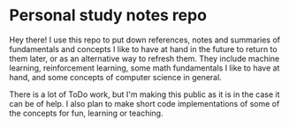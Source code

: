 # Personal study notes repo

Hey there! I use this repo to put down references, notes and summaries of fundamentals and concepts I like to have at hand in the future to return to them later, or as an alternative way to refresh them. They include machine learning, reinforcement learning, some math fundamentals I like to have at hand, and some concepts of computer science in general.

There is a lot of ToDo work, but I'm making this public as it is in the case it can be of help. I also plan to make short code implementations of some of the concepts for fun, learning or teaching.
